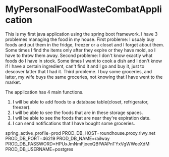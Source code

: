 # MyPersonalFoodWasteCombatApplication
This is my first java application using the spring boot framework.
I have 3 problemes managing the food in my house.
First probleme: I usualy buy foods and put them in the fridge, freezer or a closet and I forget about them. Some times
I find the items only after they expire or they have mold, so I have to throw them away.
Second probleme: I don't know exactly what foods do I have in stock. Some times I want to cook a dish and I don't know if I 
have a certain ingredient, can't find it and I go and buy it, just to descover latter that I had it.
Third probleme. I buy some groceries, and latter, my wife buys the same groceries, not knowing that I have went to the market.

The application has 4 main functions.
1. I will be able to add foods to a database table(closet, refrigerator, freezer).
2. I will be able to see the foods that are in these storage spaces.
3. I will be able to see the foods that are near they're expiration date.
4. I can send notifications that I have bought some groceries.

spring_active_profile=prod
PROD_DB_HOST=roundhouse.proxy.rlwy.net
PROD_DB_PORT=46219
PROD_DB_NAME=railway
PROD_DB_PASSWORD=HPUxJmNmFjoexQBfWAPnTYxVgWWeeXdM
PROD_DB_USERNAME=postgres